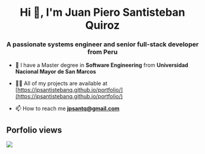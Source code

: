 <h1 align="center">Hi 👋, I'm Juan Piero Santisteban Quiroz</h1>
<h3 align="center">A passionate systems engineer and senior full-stack developer from Peru</h3>

- 🌱 I have a Master degree in **Software Engineering** from **Universidad Nacional Mayor de San Marcos**

- 👨‍💻 All of my projects are available at [https://jpsantistebanq.github.io/portfolio/](https://jpsantistebanq.github.io/portfolio/)

- 📫 How to reach me **jpsantq@gmail.com**

## Porfolio views

![](https://komarev.com/ghpvc/?username=JPSantistebanQPortfolio&label=Portfolio+views&color=blueviolet&abbreviated=true)
